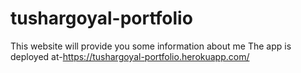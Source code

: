 # tushargoyal-portfolio
This website will provide you some information about me
The app is deployed at-https://tushargoyal-portfolio.herokuapp.com/
